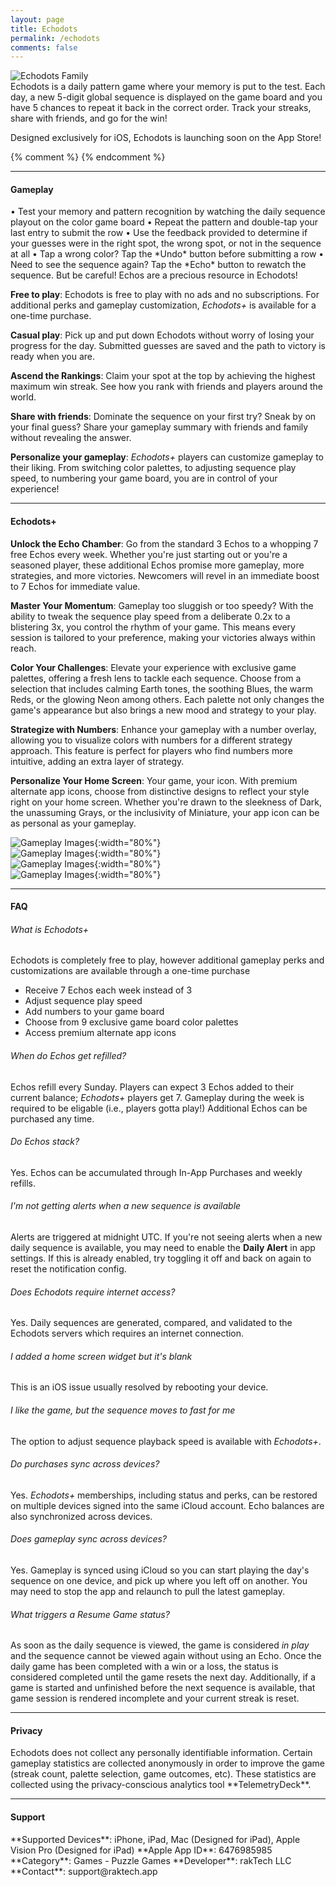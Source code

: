 ```yaml
---
layout: page
title: Echodots
permalink: /echodots
comments: false
---
```

![Echodots Family](assets/images/Echodots/echodots-promo-family.png)
<br>
Echodots is a daily pattern game where your memory is put to the test. Each day, a new 5-digit global sequence is displayed on the game board and you have 5 chances to repeat it back in the correct order. Track your streaks, share with friends, and go for the win! 

Designed exclusively for iOS, Echodots is launching soon on the App Store!

{% comment %}
{% endcomment %}

---
<h4 id="gameplay">Gameplay</h4>
• Test your memory and pattern recognition by watching the daily sequence playout on the color game board  
• Repeat the pattern and double-tap your last entry to submit the row  
• Use the feedback provided to determine if your guesses were in the right spot, the wrong spot, or not in the sequence at all  
• Tap a wrong color? Tap the *Undo* button before submitting a row  
• Need to see the sequence again? Tap the *Echo* button to rewatch the sequence. But be careful! Echos are a precious resource in Echodots!  

**Free to play**: Echodots is free to play with no ads and no subscriptions. For additional perks and gameplay customization, *Echodots+* is available for a one-time purchase.

**Casual play**: Pick up and put down Echodots without worry of losing your progress for the day. Submitted guesses are saved and the path to victory is ready when you are.

**Ascend the Rankings**: Claim your spot at the top by achieving the highest maximum win streak. See how you rank with friends and players around the world.

**Share with friends**: Dominate the sequence on your first try? Sneak by on your final guess? Share your gameplay summary with friends and family without revealing the answer.

**Personalize your gameplay**: *Echodots+* players can customize gameplay to their liking. From switching color palettes, to adjusting sequence play speed, to numbering your game board, you are in control of your experience!

---
<h4 id="echodots+">Echodots+</h4>

**Unlock the Echo Chamber**: Go from the standard 3 Echos to a whopping 7 free Echos every week. Whether you're just starting out or you're a seasoned player, these additional Echos promise more gameplay, more strategies, and more victories. Newcomers will revel in an immediate boost to 7 Echos for immediate value.  

**Master Your Momentum**: Gameplay too sluggish or too speedy? With the ability to tweak the sequence play speed from a deliberate 0.2x to a blistering 3x, you control the rhythm of your game. This means every session is tailored to your preference, making your victories always within reach.   

**Color Your Challenges**: Elevate your experience with exclusive game palettes, offering a fresh lens to tackle each sequence. Choose from a selection that includes calming Earth tones, the soothing Blues, the warm Reds, or the glowing Neon among others. Each palette not only changes the game's appearance but also brings a new mood and strategy to your play.  

**Strategize with Numbers**: Enhance your gameplay with a number overlay, allowing you to visualize colors with numbers for a different strategy approach. This feature is perfect for players who find numbers more intuitive, adding an extra layer of strategy.  

**Personalize Your Home Screen**: Your game, your icon. With premium alternate app icons, choose from distinctive designs to reflect your style right on your home screen. Whether you're drawn to the sleekness of Dark, the unassuming Grays, or the inclusivity of Miniature, your app icon can be as personal as your gameplay.  

![Gameplay Images](assets/images/Echodots/gameplay.png){:width="80%"}  
![Gameplay Images](assets/images/Echodots/game-palettes.png){:width="80%"}  
![Gameplay Images](assets/images/Echodots/settings-widgets.png){:width="80%"}  
![Gameplay Images](assets/images/Echodots/gameplay-dark.png){:width="80%"}  

---
<h4 id="faq">FAQ</h4>

###### What is Echodots+
Echodots is completely free to play, however additional gameplay perks and customizations are available through a one-time purchase
- Receive 7 Echos each week instead of 3
- Adjust sequence play speed
- Add numbers to your game board
- Choose from 9 exclusive game board color palettes
- Access premium alternate app icons

###### When do Echos get refilled?
Echos refill every Sunday. Players can expect 3 Echos added to their current balance; *Echodots+* players get 7. Gameplay during the week is required to be eligable (i.e., players gotta play!) Additional Echos can be purchased any time.  

###### Do Echos stack?
Yes. Echos can be accumulated through In-App Purchases and weekly refills.  

###### I'm not getting alerts when a new sequence is available
Alerts are triggered at midnight UTC. If you're not seeing alerts when a new daily sequence is available, you may need to enable the **Daily Alert** in app settings. If this is already enabled, try toggling it off and back on again to reset the notification config.

###### Does Echodots require internet access?
Yes. Daily sequences are generated, compared, and validated to the Echodots servers which requires an internet connection.

###### I added a home screen widget but it's blank
This is an iOS issue usually resolved by rebooting your device.

###### I like the game, but the sequence moves to fast for me
The option to adjust sequence playback speed is available with *Echodots+*.

###### Do purchases sync across devices?
Yes. *Echodots+* memberships, including status and perks, can be restored on multiple devices signed into the same iCloud account. Echo balances are also synchronized across devices.

###### Does gameplay sync across devices?
Yes. Gameplay is synced using iCloud so you can start playing the day's sequence on one device, and pick up where you left off on another. You may need to stop the app and relaunch to pull the latest gameplay.

###### What triggers a *Resume Game* status?
As soon as the daily sequence is viewed, the game is considered *in play* and the sequence cannot be viewed again without using an Echo. Once the daily game has been completed with a win or a loss, the status is considered completed until the game resets the next day. Additionally, if a game is started and unfinished before the next sequence is available, that game session is rendered incomplete and your current streak is reset.

---
<h4 id="privacy">Privacy</h4>
Echodots does not collect any personally identifiable information. Certain gameplay statistics are collected anonymously in order to improve the game (streak count, palette selection, game outcomes, etc). These statistics are collected using the privacy-conscious analytics tool **TelemetryDeck**. 

---
<h4 id="support">Support</h4>
**Supported Devices**: iPhone, iPad, Mac (Designed for iPad), Apple Vision Pro (Designed for iPad)  
**Apple App ID**: 6476985985  
**Category**: Games - Puzzle Games  
**Developer**: rakTech LLC  
**Contact**: support@raktech.app  

<script type="text/javascript" src="https://form.jotform.com/jsform/240354838930157"></script>
